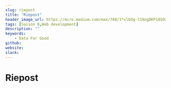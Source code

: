 ```yaml
---
slug: riepost
title: "Riepost"
header_image_url: https://miro.medium.com/max/788/1*vlbOg-lS9ogDKP18SOaasQ.png
tags: [Saison 8,Web development]
description: ""
keywords:
    - Data For Good
github: 
website: 
slack: 
---
```


# Riepost